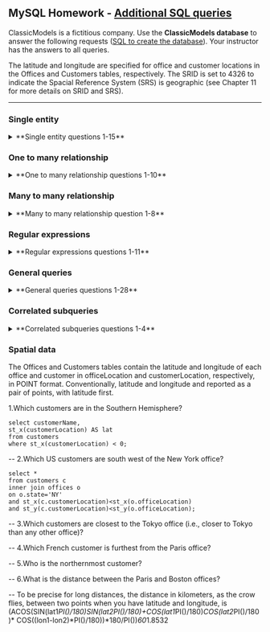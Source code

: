 ## MySQL Homework - [Additional SQL queries](https://www.richardtwatson.com/dm6e/Reader/ClassicModels.html)

ClassicModels is a fictitious company. Use the **ClassicModels database** to answer the following requests ([SQL to create the database](https://www.richardtwatson.com/dm6e/Reader/sql/ClassicModels.sql)). Your instructor has the answers to all queries.

The latitude and longitude are specified for office and customer locations in the Offices and Customers tables, respectively. The SRID is set to 4326 to indicate the Spacial Reference System (SRS) is geographic (see Chapter 11 for more details on SRID and SRS).

---

### Single entity

<details>
<summary>**Single entity questions 1-15**</summary>

1.Prepare a list of offices sorted by country, state, city.

```MySQL
select *
from offices
order by country, state, city;
```
2.How many employees are there in the company? 

```MySQL
select count(distinct employeenumber) as employee_total
from employees;
```
3.What is the total of payments received?

```MySQL
select sum(amount) as amount_total
from payments;
```
4.List the product lines that contain 'Cars'.

```MySQL
select *
from productlines
where productline like '%Cars%';
```
5.Report total payments for October 28, 2004.

```MySQL
select sum(amount) as payment_on_a_day
from payments
where paymentdate='2004-10-28';
```
6.Report those payments greater than $100,000.

```MySQL
select *
from payments
where amount>100000;
```
7.List the products in each product line.

```MySQL
select *
from products
group by productline, productname
order by productline, productname;
```
8.How many products in each product line?

```MySQL
select productline, count(distinct productcode) as product_cnt
from products
group by productline;
```
9.What is the minimum payment received?

```MySQL
select *
from payments
order by amount
limit 1;
```
10.List all payments greater than twice the average payment.

```MySQL
select *
from payments
where amount > (select 2*avg(amount) from payments);
```
11.What is the average percentage markup of the MSRP on buyPrice?

```MySQL
select round(100*avg(msrp/buyprice-1),2) as avg_percent_markup
from products;
```
12.How many distinct products does ClassicModels sell?

```MySQL
select count(distinct productname) as prod_num
from products
where productvendor='Classicmodels';
```
13.Report the name and city of customers who don't have sales representatives?

```MySQL
select customername,
		city
from customers
where salesrepemployeenumber is null;
```
14.What are the names of executives with VP or Manager in their title? Use the CONCAT function to
combine the employee's first name and last name into a single field for reporting.

```MySQL
select concat(firstname, ' ', lastname) as excutives_name,
		jobtitle
from employees
where jobtitle like '%VP%' or
	jobtitle like '%manager%';
```
15.Which orders have a value greater than $5,000?

```MySQL
select ordernumber,
		sum(quantityordered*priceeach) as order_amt
from orderdetails
group by ordernumber
having order_amt>5000;
```
</p>
</details>

### One to many relationship
<details>
<summary>**One to many relationship questions 1-10**</summary>

1.Report the account representative for each customer.

```MySQL
select concat(e.firstname,' ', e.lastname) as rep_for_cust, 
		c.*
from employees e
join customers c on e.employeenumber=c.salesrepemployeenumber;
```
2.Report total payments for Atelier graphique.

```MySQL
select sum(amount) as tot_amt
from payments p
inner join customers c on c.customernumber=p.customernumber
where c.customername= 'Atelier graphique';
```
3.Report the total payments by date.

```MySQL
select paymentdate,
		sum(amount) as tot_amt_by_date
from payments
group by paymentdate
order by 1;
```
4.Report the products that have not been sold.

```MySQL
select *
from products
where productcode not in
(select productcode
from orderdetails);
```
5.List the amount paid by each customer.

```MySQL
select o.customernumber, 
		c.customername, 
        sum(od.quantityordered*od.priceeach) as ord_amt
from customers c
inner join orders o on c.customernumber=o.customernumber
inner join orderdetails od on o.ordernumber=od.ordernumber
group by o.customernumber, o.ordernumber
```
6.How many orders have been placed by Herkku Gifts?

```MySQL
select c.customername, 
		count(distinct ordernumber) as ord_num
from customers c
inner join orders o on c.customernumber=o.customernumber
where c.customername='Herkku Gifts'
group by 1;
```
7.Who are the employees in Boston?

```MySQL
select e.*
from employees e
where officecode =
	(select officecode
	from offices
	where city='Boston')
```    
8.Report those payments greater than $100,000. 
Sort the report so the customer who made the highest payment appears first.

```MySQL
select c.customername, 
		p.*
from customers c
inner join payments p on c.customernumber=p.customernumber
where amount>100000
order by amount desc;
```
9.List the value of 'On Hold' orders.

```MySQL
select od.ordernumber, 
		sum(od.quantityordered*od.priceeach) as ord_value
from orderdetails od
inner join orders o on od.ordernumber=o.ordernumber
where o.status='On Hold'
group by 1;
```
10.Report the number of orders 'On Hold' for each customer.

```MySQL
select c.customernumber, 
		c.customername, 
		count(distinct ordernumber) as ord_num_on_hold
from customers c
inner join orders o on c.customernumber=o.customernumber
where status='On Hold'
group by 1;
```
</p>
</details>

### Many to many relationship
<details>
<summary>**Many to many relationship question 1-8**</summary>

1.List products sold by order date.

```MySQL
select p.productcode, 
		p.productname, 
		o.orderdate
from products p
inner join orderdetails od on p.productcode=od.productcode
inner join orders o on od.ordernumber=o.ordernumber
order by 3,1;
```
2.List the order dates in descending order for orders for the 1940 Ford Pickup Truck.

```MySQL
select o.*
from products p
inner join orderdetails od on p.productcode=od.productcode
inner join orders o on od.ordernumber=o.ordernumber
where productname='1940 Ford Pickup Truck'
order by 3 desc;
```
3.List the names of customers and their corresponding order number where a particular order from that customer has a value greater than $25,000?

```MySQL
select c.customernumber,
		c.customername,
		o.ordernumber,
		sum(od.quantityordered*od.priceeach) as ord_amt
from customers c
inner join orders o on c.customernumber=o.customernumber
inner join orderdetails od on o.ordernumber=od.ordernumber
group by od.ordernumber
having ord_amt>25000
order by ord_amt desc;
```
4.Are there any products that appear on all orders?

```MySQL
select productcode, 
		count(distinct ordernumber) as ord_num
from orderdetails
group by productcode
having ord_num=( select count(distinct ordernumber)
					from orders);
```
5.Reports those products that have been sold with a markup of 100% or more (i.e.,  the priceEach is at least twice the buyPrice)

```MySQL
select p.*
from products p
left join orderdetails od on p.productcode=od.productcode
group by od.productcode
having (avg(od.priceeach)-p.buyprice)/p.buyprice>1;
```
6.List the products ordered on a Monday.

```MySQL
select p.*,
		o.orderdate
from products p
inner join orderdetails od on p.productcode=od.productcode
inner join orders o on od.ordernumber=o.ordernumber
where weekday(orderdate)='Monday';
```
7.What is the quantity on hand for products listed on 'On Hold' orders?

```MySQL
select p.productcode,
		p.productname,
		p.quantityinstock
from products p
inner join orderdetails od on p.productcode=od.productcode
inner join orders o on od.ordernumber=o.ordernumber
where o.status='On Hold'
order by 1;
```
</p>
</details>

### Regular expressions

<details>
<summary>**Regular expressions questions 1-11**</summary>

1.Find products containing the name 'Ford'.

```MySQL
select *
from products
where productname like '%ford%';  /* case insensitive for character search*/
```
```MySQL
select *
from products
where productname regexp 'ford';
```
2.List products ending in 'ship'.

```MySQL
select *
from products
where productname like '%ship';
```
```MySQL
select *
from products
where productname regexp 'ship$';
```
3.Report the number of customers in Denmark, Norway, and Sweden.

```MySQL
select country,
		count(distinct customernumber) as cust_num
from customers
where country in ('Denmark', 'Norway', 'Sweden')
group by 1
order by 1;
```
4.What are the products with a product code in the range S700_1000 to S700_1499?

```MySQL
select *
from products
where productcode between 'S700_1000' and 'S700_1499';
```
5.Which customers have a digit in their name?

```MySQL
-- select *
-- from customers
-- where customername like '[0-9]';
```
```MySQL
select *
from customers
where customername regexp '[0-9]';
```
6.List the names of employees called Dianne or Diane.

```MySQL
select lastname,
		firstname
from employees
where lastname regexp 'Dian{1,2}e'
or firstname regexp 'Dian{1,2}e';
```
7.List the products containing ship or boat in their product name.

```MySQL
select productname
from products
where productname regexp 'ship|boat';
```
8.List the products with a product code beginning with S700.

```MySQL
select productcode
from products
where productcode like 'S700%';
```
```MySQL
select productcode
from products
where productcode regexp '^S700';
```
9.List the names of employees called Larry or Barry.

```MySQL
select lastname,
		firstname
from employees
where lastname regexp 'l|barry'
or firstname regexp 'l|barry';
```
10.List the names of employees with non-alphabetic characters in their names.

```MySQL
select lastname,
		firstname
from employees
where lastname regexp '[^a-z]'
or firstname regexp '[^a-z]';
```
11.List the vendors whose name ends in Diecast

```MySQL
select productvendor
from products
where productvendor regexp 'Diecast$';
```
</p>
</details>

### General queries

<details>
<summary>**General queries questions 1-28**</summary>

1.Who is at the top of the organization (i.e.,  reports to no one).

```MySQL
select *
from employees
where reportsto is null
```
2.Who reports to William Patterson?

```MySQL
select e.*
from employees e
inner join employees m on e.reportsto=m.employeenumber
and concat(m.firstname, ' ', m.lastname)='William Patterson';
```
3.List all the products purchased by Herkku Gifts.

```MySQL
select p.*
from products p
inner join orderdetails od on p.productCode=od.productCode
inner join orders o on od.ordernumber=o.ordernumber
inner join customers c on o.customernumber=c.customernumber
where c.customername='Herkku Gifts';
```
4.Compute the commission for each sales representative, assuming the commission is 5% of the value of an order. Sort by employee last name and first name.

```MySQL
select e.employeenumber,
		e.lastname,
		e.firstname,
		round(0.05*sum(od.quantityOrdered*od.priceEach),2) as comm
from employees e
left join customers c on e.employeenumber=c.salesRepEmployeeNumber
inner join orders o on c.customerNumber=o.customerNumber
inner join orderdetails od on o.orderNumber=od.orderNumber
where o.status='shipped'
group by 1
order by 4 desc;
```
5.What is the difference in days between the most recent and oldest order date in the Orders file?

```MySQL
select t.latest_date-oldest_date as diff_day
from
(select (select orderdate from orders order by 1 desc limit 1) as latest_date,
		(select orderdate from orders order by 1 limit 1) as oldest_date
        ) t;
```
6.Compute the average time between order date and ship date for each customer ordered by the largest difference.

```MySQL
select customernumber,
		round(avg(shippeddate-orderdate),2) as diff
from orders
where status='shipped'
group by 1
order by 2 desc;
```
7.What is the value of orders shipped in August 2004? (Hint).

```MySQL
select od.ordernumber,
		sum(od.quantityordered*od.priceeach) as ord_amt
from orderdetails od
inner join orders o on od.ordernumber=o.ordernumber
where month(o.shippeddate)='8'
and o.status='shipped'
group by od.ordernumber
order by 2 desc;
```
8.Compute the total value ordered, total amount paid, and their difference for each customer for orders placed in 2004 and payments received in 2004 
-- (Hint; Create views for the total paid and total ordered).

```MySQL
select o.customernumber,
		sum(od.quantityordered*od.priceeach)-sum(p.amount) as payable_amt
from orderdetails od
inner join orders o on od.ordernumber=o.ordernumber
inner join payments p on o.customernumber=p.customernumber
where year(o.orderdate)='2004'
and year(p.paymentdate)='2004'
and o.status!='cancelled'
group by o.customerNumber;
```
9.List the employees who report to those employees who report to Diane Murphy. Use the CONCAT function to combine 
-- the employee's first name and last name into a single field for reporting.

```MySQL
select e.*
from employees e
inner join
(select m.employeenumber,
		concat(m.firstname,' ', m.lastname) as manager_name
from employees m
inner join employees ceo on m.reportsto=ceo.employeenumber 
						and concat(ceo.firstname,' ', ceo.lastname)='Diane Murphy'
) t
on e.reportsto=t.employeenumber;
```
10.What is the percentage value of each product in inventory sorted by the highest percentage first (Hint: Create a view first).

```MySQL
create view InventoryPercentage_View
as
select *,
round(100*sum(quantityinstock)/ (select sum(quantityinstock) from products),2) as percent_invt
from products
group by productCode
order by 10 desc;

select * from InventoryPercentage_View;
```
11.Write a function to convert miles per gallon to liters per 100 kilometers.

```MySQL
delimiter $$
create function OilConsumption(
measurement float
)
returns float
deterministic
begin
	declare oilconsumption float;
	if (measurement is not null) and (measurement >=0) then
		set oilconsumption=235.24/measurement;
    else 
		set oilconsumption='null';
    end if;
    return (OilConsumption);
end $$
delimiter;
```
12.Write a procedure to increase the price of a specified product category by a given percentage. 
-- You will need to create a product table with appropriate data to test your procedure. 
-- Alternatively, load the ClassicModels database on your personal machine so you have complete access. 
-- You have to change the DELIMITER prior to creating the procedure.

```MySQL
delimiter $$
drop procedure if exists GetPriceIncreased $$
create procedure GetPriceIncreased(
	in product_category char(25),
	increment decimal(10,2) )
begin
	update products
	set buyprice=(1+increment)*buyprice
	where productline=product_category;
end $$
delimiter ;

call GetPriceIncreased('ships', 0.5);
```
13.What is the value of orders shipped in August 2004? (Hint).

```MySQL
select od.ordernumber,
		sum(od.quantityordered*od.priceeach) as ord_amt
from orderdetails od
inner join orders o on od.ordernumber=o.ordernumber
where left(o.shippeddate,7)='2004-08'
and o.status='shipped'
group by od.ordernumber
order by 2 desc;
```
14.What is the ratio the value of payments made to orders received for each month of 2004. (i.e., divide the value of payments made by the orders received)?

```MySQL
select left(o.orderDate,7) as months,
		round(100*sum(p.amount)/sum(od.quantityordered*od.priceeach),2) as payment_ratio
from orderdetails od
inner join orders o on od.ordernumber=o.ordernumber and year(o.orderdate)='2004'
inner join payments p on o.customernumber=p.customernumber and year(p.paymentdate)='2004'
where o.status!='cancelled'
group by 1
order by 1;
```
15.What is the difference in the amount received for each month of 2004 compared to 2003?

```MySQL
with year_2004 as (
select month(paymentDate) as months_2004,
		sum(amount) as payment_amt_2004
from payments
where year(paymentdate)='2004'
group by 1),

year_2003 as (
select month(paymentDate) as months_2003,
		sum(amount) as payment_amt_2003
from payments
where year(paymentdate)='2003'
group by 1 )

select y4.months_2004 as months,
		y4.payment_amt_2004 - y3.payment_amt_2003 as payment_diff
from year_2004 y4
inner join year_2003 y3 on y4.months_2004=y3.months_2003
order by 1;
```
16.Write a procedure to report the amount ordered in a specific month and year for customers containing a specified character string in their name.

```MySQL
delimiter $$
drop procedure if exists GetAmountOrdered $$
create procedure GetAmountOrdered(
	in name_char varchar(25),
	in given_month_year varchar(25) )
begin
	select c.customernumber,
			c.customername,
			sum(od.quantityordered*od.priceeach) as amt_ordered
	from orderdetails od
	inner join orders o on od.ordernumber=o.ordernumber
	inner join customers c on o.customernumber=c.customernumber
	where left(o.orderdate,7)='given_month_year'
	and c.customername like '%name_char%'
	and o.status!='cancelled'
	group by o.customerNumber;
end $$
delimiter ; 

call GetAmountOrdered('M', '2003-05');
```
17.Write a procedure to change the credit limit of all customers in a specified country by a specified percentage.

```MySQL
delimiter $$
drop procedure if exists ChangeCreditLimit $$
create procedure ChangeCreditLimit(
	in country_name char(25),
	out increment decimal)
begin
	update customers
	set creditLimit=(1+increment)*creditLimit
	where country=country_name;
end $$
delimiter ;

call ChangeCreditLimit('germany', 0.5);
```
18.Basket of goods analysis: A common retail analytics task is to analyze each basket or order to learn what products are often purchased together. 
-- Report the names of products that appear in the same order ten or more times.

```MySQL
select comb,
count(distinct t.ordernumber) as freq
from (
select concat(od1.productcode,' & ', od2.productcode) as comb,
od1.ordernumber
from orderdetails od1
inner join orderdetails od2 
	on od1.productcode<od2.productcode and od1.ordernumber=od2.ordernumber
    ) t
group by 1
having freq>=10
order by 2 desc;
```
19.ABC reporting: Compute the revenue generated by each customer based on their orders. Also, show each customer's revenue as a percentage of total revenue. Sort by customer name.

```MySQL
with rev_cust as (
	select c.customernumber,
			c.customername,
			sum(od.quantityordered*od.priceeach) as revenue_by_customer
	from orderdetails od
	inner join orders o on od.ordernumber=o.ordernumber
	inner join customers c on o.customernumber=c.customernumber
	where o.status!='cancelled'
	group by o.customerNumber ),
    
rev_tot as (
	select sum(od.quantityordered*od.priceeach) as revenue_total
	from orderdetails od
	inner join orders o on od.ordernumber=o.ordernumber
	where o.status!='cancelled' )
    
select customernumber,
		customername,
		round(100*revenue_by_customer/(select revenue_total from rev_tot),2) as percent_revenue
from rev_cust
order by 3 desc;
```
20.Compute the profit generated by each customer based on their orders. Also, show each customer's profit as a percentage of total profit. Sort by profit descending.

```MySQL
with profit_cust as (
	select c.customernumber,
			c.customername,
			sum(od.quantityordered*od.priceeach)-sum(od.quantityOrdered*p.buyprice) as profit_by_customer
	from orderdetails od
	inner join orders o on od.ordernumber=o.ordernumber
	inner join customers c on o.customernumber=c.customernumber
    inner join products p on p.productCode=od.productCode
	where o.status!='cancelled'
	group by o.customerNumber ),

profit_tot as (
	select sum(od.quantityordered*od.priceeach)-sum(od.quantityOrdered*p.buyprice) as profit_total
	from orderdetails od
	inner join orders o on od.ordernumber=o.ordernumber
    inner join products p on p.productCode=od.productCode
	where o.status!='cancelled' )
    
select customernumber,
		customername,
		round(100*profit_by_customer/(select profit_total from profit_tot),2) as percent_profit
from profit_cust
order by 3 desc;
```    
21.Compute the revenue generated by each sales representative based on the orders from the customers they serve.

```MySQL
select e.employeeNumber,
		e.firstName,
		e.lastName,
		sum(od.quantityordered*od.priceeach)-sum(od.quantityOrdered*p.buyprice) as profit_by_sr
from orderdetails od
inner join orders o on od.ordernumber=o.ordernumber
inner join customers c on o.customerNumber=c.customerNumber
inner join employees e on c.salesRepEmployeeNumber=e.employeeNumber
inner join products p on p.productCode=od.productCode
where o.status!='cancelled'
group by e.employeeNumber
order by 4 desc;
```    
22.Compute the profit generated by each sales representative based on the orders from the customers they serve. Sort by profit generated descending.

```MySQL
with profit_sr as (
	select e.employeeNumber,
			e.firstName,
            e.lastName,
			sum(od.quantityordered*od.priceeach)-sum(od.quantityOrdered*p.buyprice) as profit_by_sr
	from orderdetails od
	inner join orders o on od.ordernumber=o.ordernumber
    inner join customers c on o.customerNumber=c.customerNumber
    inner join employees e on c.salesRepEmployeeNumber=e.employeeNumber
    inner join products p on p.productCode=od.productCode
	where o.status!='cancelled'
	group by e.employeeNumber ),
    
profit_tot as (
	select sum(od.quantityordered*od.priceeach)-sum(od.quantityOrdered*p.buyprice) as profit_total 
	from orderdetails od
	inner join orders o on od.ordernumber=o.ordernumber
    inner join products p on p.productCode=od.productCode
	where o.status!='cancelled')
    
select employeeNumber,
		lastName,
        firstName,
		round(100*profit_by_sr/(select profit_total from profit_tot),2) as percent_profit
from profit_sr
order by 4 desc;
```
23.Compute the revenue generated by each product, sorted by product name.

```MySQL
select p.productCode,
		p.productName,
		sum(od.quantityordered*od.priceeach) as revenue_by_prod
from orderdetails od
inner join orders o on od.ordernumber=o.ordernumber
inner join products p on p.productCode=od.productCode
where o.status!='cancelled'
group by od.productCode
order by 2;
```
24.Compute the profit generated by each product line, sorted by profit descending.

```MySQL
select p.productCode,
		p.productName,
		sum(od.quantityordered*od.priceeach)-sum(od.quantityOrdered*p.buyprice) as profit_by_prod
from orderdetails od
inner join orders o on od.ordernumber=o.ordernumber
inner join products p on p.productCode=od.productCode
where o.status!='cancelled'
group by p.productCode
order by 3 desc;
```
25.Same as Last Year (SALY) analysis: Compute the ratio for each product of sales for 2003 versus 2004.

```MySQL
with sales_2004 as (
select p.productCode,
		p.productName,
		sum(od.quantityordered*od.priceeach) as sales_by_prod_2004
from orderdetails od
inner join orders o on od.ordernumber=o.ordernumber
inner join products p on p.productCode=od.productCode
where year(o.orderDate)='2004'
and o.status!='cancelled'
group by od.productCode ),

sales_2003 as (
select p.productCode,
		p.productName,
		sum(od.quantityordered*od.priceeach) as sales_by_prod_2003
from orderdetails od
inner join orders o on od.ordernumber=o.ordernumber
inner join products p on p.productCode=od.productCode
where year(o.orderDate)='2003'
and o.status!='cancelled'
group by od.productCode )

select s4.productCode,
		s4.productName,
		round(s4.sales_by_prod_2004/s3.sales_by_prod_2003,2) as '2004_vs_2003'
from sales_2004 s4
inner join sales_2003 s3 on s4.productcode=s3.productcode
order by 1;
```
26.Compute the ratio of payments for each customer for 2003 versus 2004.

```MySQL
with paym_2004 as (
select c.customerNumber,
		c.customerName,
		sum(p.amount) as paym_by_cust_2004
from orders o
inner join customers c on o.customerNumber=c.customerNumber
inner join payments p on c.customerNumber=p.customerNumber
where year(o.orderDate)='2004'
and o.status!='cancelled'
group by o.customerNumber ),

paym_2003 as (
select c.customerNumber,
		c.customerName,
		sum(p.amount) as paym_by_cust_2003
from orders o
inner join customers c on o.customerNumber=c.customerNumber
inner join payments p on c.customerNumber=p.customerNumber
where year(o.orderDate)='2003'
and o.status!='cancelled'
group by o.customerNumber )

select p4.customerNumber,
		p4.customerName,
		round(p4.paym_by_cust_2004/p3.paym_by_cust_2003,2) as '2004_vs_2003'
from paym_2004 p4
inner join paym_2003 p3 on p4.customernumber=p3.customernumber
order by 1;
```
27.Find the products sold in 2003 but not 2004.

```MySQL
select distinct p.*
from products p
inner join orderdetails od on p.productCode=od.productCode
inner join orders o on od.orderNumber=o.orderNumber
where year(o.orderDate)='2003'
and o.status!='cancelled'
and p.productcode not in (
		select distinct p.productCode
		from products p
		inner join orderdetails od on p.productCode=od.productCode
		inner join orders o on od.orderNumber=o.orderNumber
		where year(o.orderDate)='2004'
		and o.status!='cancelled' )
```
28.Find the customers without payments in 2003.

```MySQL
select customerNumber,
	customerName
from customers
where customerNumber not in (
		select customerNumber
		from payments
		where year(paymentDate)='2003')
order by 1;
```
</p>
</details>

### Correlated subqueries

<details>
<summary>**Correlated subqueries questions 1-4**</summary>

1.Who reports to Mary Patterson?

```MySQL
select e.employeeNumber,
	concat(e.firstName, ' ', e.lastName) as employee_name,
	e.jobTitle
from employees e
inner join employees m on e.reportsTo=m.employeeNumber
where concat(m.firstName, ' ', m.lastName)='Mary Patterson';
```
2.Which payments in any month and year are more than twice the average for that month and year. (i.e. compare all payments in Oct 2004 with the average payment for Oct 2004)? Order the results by the date of the payment. You will need to use the date functions.

```MySQL
with avg_amt as (
	select left(paymentDate,7) as m_y,
		avg(amount) as avg_amt_m_y
	from payments
	group by left(paymentDate,7) 
    ),

tot_amt as(
	select p.customerNumber,
		left(p.paymentDate,7) as m_y,
		sum(p.amount) as amt_m_y
	from payments p 
	group by left(p.paymentDate,7), p.customerNumber
)

select t.customerNumber,
	t.amt_m_y,
	t.m_y
from tot_amt t
inner join avg_amt a on t.m_y=a.m_y
where t.amt_m_y>a.avg_amt_m_y
order by 3;
```
3.Report for each product, the percentage value of its stock on hand as a percentage of the stock on hand for product line to which it belongs. 
Order the report by product line and percentage value within product line descending. Show percentages with two decimal places.

```MySQL
select p.productCode,
	p.productLine,
	round(100*(p.quantityInStock*p.buyPrice)/t.value_by_productline,2) as perct_val
from products p
left join (
	select productLine,
		sum(quantityInStock*buyPrice) as value_by_productline
	from products
	group by productLine
) t on p.productLine=t.productLine
order by 3 desc;
```
4.For orders containing more than two products, report those products that constitute more than 50% of the value of the order.

```MySQL
select *
from (
	select od.productCode,
		od.orderNumber,
		round(100*(od.quantityOrdered*od.priceEach)/t.val_ord,2) as perct
	from orderdetails od
	left join (
			select orderNumber,
				sum(quantityOrdered*priceEach) as val_ord
			from orderdetails
			group by orderNumber
			having count(distinct productCode)>2
	) t on od.orderNumber=t.orderNumber
		) tt
where tt.perct>50
order by 3 desc;
```
</p>
</details>

### Spatial data
The Offices and Customers tables contain the latitude and longitude of each office and customer in officeLocation and customerLocation, respectively, in POINT format. Conventionally, latitude and longitude and reported as a pair of points, with latitude first.

1.Which customers are in the Southern Hemisphere?

```MySQl
select customerName,
st_x(customerLocation) AS lat
from customers
where st_x(customerLocation) < 0;
```
-- 2.Which US customers are south west of the New York office?

```MySQL
select *
from customers c
inner join offices o
on o.state='NY'
and st_x(c.customerLocation)<st_x(o.officeLocation)
and st_y(c.customerLocation)<st_y(o.officeLocation);
```
-- 3.Which customers are closest to the Tokyo office (i.e., closer to Tokyo than any other office)?

-- 4.Which French customer is furthest from the Paris office?

-- 5.Who is the northernmost customer?

-- 6.What is the distance between the Paris and Boston offices?

-- To be precise for long distances, the distance in kilometers, as the crow flies, between two points when you have latitude and longitude, is (ACOS(SIN(lat1*PI()/180)*SIN(lat2*PI()/180)+COS(lat1*PI()/180)*COS(lat2*PI()/180)* COS((lon1-lon2)*PI()/180))*180/PI())*60*1.8532
